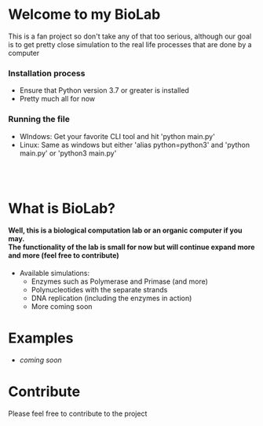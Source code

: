 # Welcome to my BioLab
 This is a fan project so don't take any of that too serious, although our goal is to get pretty close simulation to the real life processes that are done by a computer
### Installation process
- Ensure that Python version 3.7 or greater is installed
- Pretty much all for now


### Running the file
- WIndows: Get your favorite CLI tool and hit 'python main.py'
- Linux: Same as windows but either 'alias python=python3' and 'python main.py' or 'python3 main.py'

<br><br>

# What is BioLab?
#### Well, this is a biological computation lab or an organic computer if you may. <br> The functionality of the lab is small for now but will continue expand more and more (feel free to contribute)

* Available simulations:
    - Enzymes such as Polymerase and Primase (and more)
    - Polynucleotides with the separate strands
    - DNA replication (including the enzymes in action)
    - More coming soon

# Examples
* *coming soon*

# Contribute
Please feel free to contribute to the project
